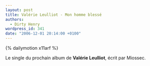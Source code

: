 ```yaml
---
layout: post
title: Valérie Leulliot - Mon homme blessé
authors:
  - Dirty Henry
wordpress_id: 341
date: "2006-12-01 20:14:00 +0100"
---
```


{% dailymotion x11arf %}

Le single du prochain album de **Valérie Leulliot**, écrit par Miossec.
